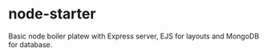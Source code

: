 # node-starter

Basic node boiler platew with Express server, EJS for layouts and MongoDB for database.
